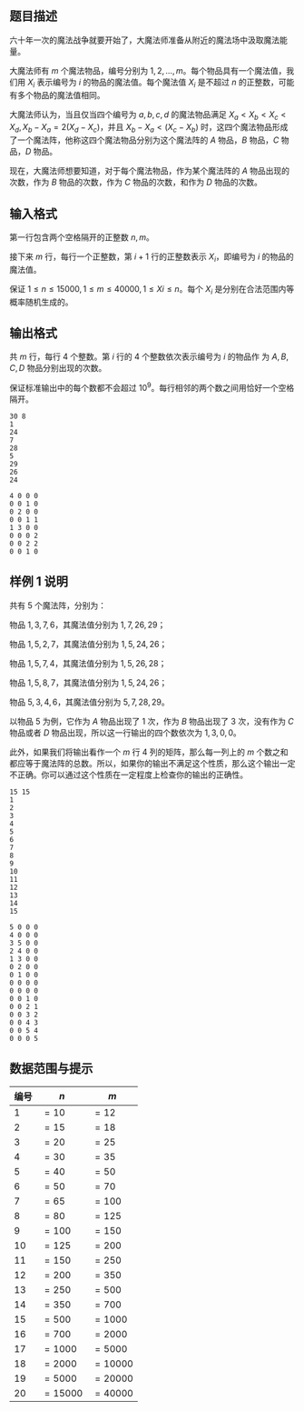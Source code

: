 ## 题目描述

六十年一次的魔法战争就要开始了，大魔法师准备从附近的魔法场中汲取魔法能量。

大魔法师有 $m$ 个魔法物品，编号分别为 $1,2,\ldots,m$。每个物品具有一个魔法值，我们用 $X_i$ 表示编号为 $i$ 的物品的魔法值。每个魔法值 $X_i$ 是不超过 $n$ 的正整数，可能有多个物品的魔法值相同。

大魔法师认为，当且仅当四个编号为 $a,b,c,d$ 的魔法物品满足 $X_a<X_b<X_c<X_d,X_b-X_a=2(X_d-X_c)$，并且 $X_b-X_a<(X_c-X_b)$ 时，这四个魔法物品形成了一个魔法阵，他称这四个魔法物品分别为这个魔法阵的 $A$ 物品，$B$ 物品，$C$ 物品，$D$ 物品。

现在，大魔法师想要知道，对于每个魔法物品，作为某个魔法阵的 $A$ 物品出现的次数，作为 $B$ 物品的次数，作为 $C$ 物品的次数，和作为 $D$ 物品的次数。

## 输入格式

第一行包含两个空格隔开的正整数 $n,m$。

接下来 $m$ 行，每行一个正整数，第 $i+1$ 行的正整数表示 $X_i$，即编号为 $i$ 的物品的魔法值。

保证 $1 \le n \le 15000,1 \le m \le 40000,1 \le Xi \le n$。每个 $X_i$ 是分别在合法范围内等概率随机生成的。

## 输出格式

共 $m$ 行，每行 $4$ 个整数。第 $i$ 行的 $4$ 个整数依次表示编号为 $i$ 的物品作 为 $A,B,C,D$ 物品分别出现的次数。

保证标准输出中的每个数都不会超过 $10^9$。每行相邻的两个数之间用恰好一个空格隔开。

```input1
30 8
1
24
7
28
5
29
26
24
```

```output1
4 0 0 0
0 0 1 0
0 2 0 0
0 0 1 1
1 3 0 0
0 0 0 2
0 0 2 2
0 0 1 0
```

## 样例 1 说明

共有 $5$ 个魔法阵，分别为：

物品 $1,3,7,6$，其魔法值分别为 $1,7,26,29$；

物品 $1,5,2,7$，其魔法值分别为 $1,5,24,26$；

物品 $1,5,7,4$，其魔法值分别为 $1,5,26,28$；

物品 $1,5,8,7$，其魔法值分别为 $1,5,24,26$；

物品 $5,3,4,6$，其魔法值分别为 $5,7,28,29$。

以物品 $5$ 为例，它作为 $A$ 物品出现了 $1$ 次，作为 $B$ 物品出现了 $3$ 次，没有作为 $C$ 物品或者 $D$ 物品出现，所以这一行输出的四个数依次为 $1,3,0,0$。

此外，如果我们将输出看作一个 $m$ 行 $4$ 列的矩阵，那么每一列上的 $m$ 个数之和都应等于魔法阵的总数。所以，如果你的输出不满足这个性质，那么这个输出一定不正确。你可以通过这个性质在一定程度上检查你的输出的正确性。

```input2
15 15
1 
2 
3 
4 
5
6 
7 
8 
9
10
11
12
13
14
15
```

```output2
5 0 0 0
4 0 0 0
3 5 0 0
2 4 0 0
1 3 0 0
0 2 0 0
0 1 0 0
0 0 0 0
0 0 0 0
0 0 1 0
0 0 2 1
0 0 3 2
0 0 4 3
0 0 5 4
0 0 0 5
```

## 数据范围与提示

|编号|$n$|$m$|
|-|-|-|
|$1$|$=10$|$=12$|
|$2$|$=15$|$=18$|
|$3$|$=20$|$=25$|
|$4$|$=30$|$=35$|
|$5$|$=40$|$=50$|
|$6$|$=50$|$=70$|
|$7$|$=65$|$=100$|
|$8$|$=80$|$=125$|
|$9$|$=100$|$=150$|
|$10$|$=125$|$=200$|
|$11$|$=150$|$=250$|
|$12$|$=200$|$=350$|
|$13$|$=250$|$=500$|
|$14$|$=350$|$=700$|
|$15$|$=500$|$=1000$|
|$16$|$=700$|$=2000$|
|$17$|$=1000$|$=5000$|
|$18$|$=2000$|$=10000$|
|$19$|$=5000$|$=20000$|
|$20$|$=15000$|$=40000$|

